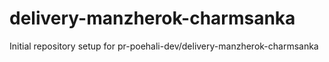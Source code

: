 # delivery-manzherok-charmsanka

Initial repository setup for pr-poehali-dev/delivery-manzherok-charmsanka